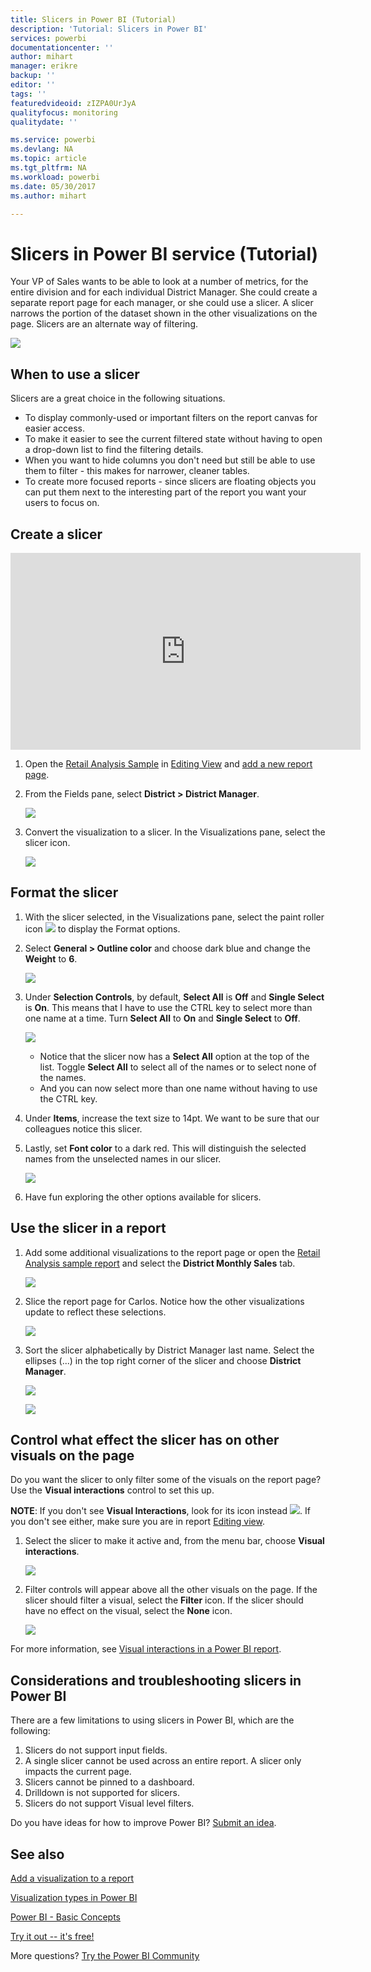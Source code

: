 ```yaml
---
title: Slicers in Power BI (Tutorial)
description: 'Tutorial: Slicers in Power BI'
services: powerbi
documentationcenter: ''
author: mihart
manager: erikre
backup: ''
editor: ''
tags: ''
featuredvideoid: zIZPA0UrJyA
qualityfocus: monitoring
qualitydate: ''

ms.service: powerbi
ms.devlang: NA
ms.topic: article
ms.tgt_pltfrm: NA
ms.workload: powerbi
ms.date: 05/30/2017
ms.author: mihart

---
```

# Slicers in Power BI service (Tutorial)
Your VP of Sales wants to be able to look at a number of metrics, for the entire division and for each individual District Manager. She could create a separate report page for each manager, or she could use a slicer. A slicer narrows the portion of the dataset shown in the other visualizations on the page.  Slicers are an alternate way of filtering.

![](media/power-bi-visualization-slicers/slicer2.gif)

## When to use a slicer
Slicers are a great choice in the following situations.

* To display commonly-used or important filters on the report canvas for easier access.
* To make it easier to see the current filtered state without having to open a drop-down list to find the filtering details.
* When you want to hide columns you don't need but still be able to use them to filter - this makes for narrower, cleaner tables.
* To create more focused reports - since slicers are floating objects you can put them next to the interesting part of the report you want your users to focus on.

## Create a slicer
<iframe width="560" height="315" src="https://www.youtube.com/embed/zIZPA0UrJyA" frameborder="0" allowfullscreen></iframe>


1. Open the [Retail Analysis Sample](powerbi-sample-retail-analysis-take-a-tour.md) in [Editing View](powerbi-service-interact-with-a-report-in-editing-view.md) and [add a new report page](power-bi-report-add-page.md).
2. From the Fields pane, select **District > District Manager**.
   
    ![](media/power-bi-visualization-slicers/pbi_slicer_chartfirst.png)
3. Convert the visualization to a slicer. In the Visualizations pane, select the slicer icon.
   
    ![](media/power-bi-visualization-slicers/pbi_slicer_select.png)

## Format the slicer
1. With the slicer selected, in the Visualizations pane, select the paint roller icon ![](media/power-bi-visualization-slicers/power-bi-paintroller.png) to display the Format options.
2. Select **General > Outline color** and choose dark blue and change the **Weight** to **6**.
   
    ![](media/power-bi-visualization-slicers/pbi_slicer_outline2.png)
3. Under **Selection Controls**, by default, **Select All** is **Off** and **Single Select** is **On**. This means that I have to use the CTRL key to select more than one name at a time. Turn **Select All** to **On** and **Single Select** to **Off**.
   
    ![](media/power-bi-visualization-slicers/pbi_slicer_selectioncontrols2.png)
   
   * Notice that the slicer now has a **Select All** option at the top of the list. Toggle **Select All** to select all of the names or to select none of the names.
   * And you can now select more than one name without having to use the CTRL key.
4. Under **Items**, increase the text size to 14pt.  We want to be sure that our colleagues notice this slicer.
5. Lastly, set **Font color** to a dark red.  This will distinguish the selected names from the unselected names in our slicer.
   
    ![](media/power-bi-visualization-slicers/pbi_slicer_font2.png)
6. Have fun exploring the other options available for slicers.

## Use the slicer in a report
1. Add some additional visualizations to the report page or open the [Retail Analysis sample report](powerbi-sample-retail-analysis-take-a-tour.md) and select the **District Monthly Sales** tab.
   
    ![](media/power-bi-visualization-slicers/power-bi-retail-sample.png)
2. Slice the report page for Carlos. Notice how the other visualizations update to reflect these selections.
   
    ![](media/power-bi-visualization-slicers/slicer2.gif)
3. Sort the slicer alphabetically by District Manager last name.  Select the ellipses (...) in the top right corner of the slicer and choose **District Manager**.
   
    ![](media/power-bi-visualization-slicers/pbi_slicer_sort2.png)
   
    ![](media/power-bi-visualization-slicers/pbi_slicer_sorted.png)

## Control what effect the slicer has on other visuals on the page
Do you want the slicer to only filter some of the visuals on the report page?  Use the **Visual interactions** control to set this up.

**NOTE**: If you don't see **Visual Interactions**, look for its icon instead ![](media/power-bi-visualization-slicers/power-bi-slicer-visual-interactions.png). If you don't see either, make sure you are in report [Editing view](powerbi-service-go-from-reading-view-to-editing-view.md).

1. Select the slicer to make it active and, from the menu bar, choose **Visual interactions**.
   
    ![](media/power-bi-visualization-slicers/pbi-slicer-interactions.png)
2. Filter controls will appear above all the other visuals on the page. If the slicer should filter a visual, select the **Filter** icon.  If the slicer should have no effect on the visual, select the **None** icon.
   
    ![](media/power-bi-visualization-slicers/filter-controls.png)

For more information, see [Visual interactions in a Power BI report](powerbi-service-visual-interactions.md).

## Considerations and troubleshooting slicers in Power BI
There are a few limitations to using slicers in Power BI, which are the following:

1. Slicers do not support input fields.
2. A single slicer cannot be used across an entire report. A slicer only impacts the current page.
3. Slicers cannot be pinned to a dashboard.
4. Drilldown is not supported for slicers.    
5. Slicers do not support Visual level filters.

Do you have ideas for how to improve Power BI? [Submit an idea](https://ideas.powerbi.com/forums/265200-power-bi-ideas).

## See also
 [Add a visualization to a report](power-bi-report-add-visualizations-i.md)

 [Visualization types in Power BI](powerbi-service-visualization-types-for-reports-and-q-and-a.md)

 [Power BI - Basic Concepts](powerbi-service-basic-concepts.md)

[Try it out -- it's free!](https://powerbi.com/)

More questions? [Try the Power BI Community](http://community.powerbi.com/)

